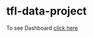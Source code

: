 # tfl-data-project

To see Dashboard [click here](https://public.tableau.com/views/dbtnewb/Dashboard2?:language=en-US&:display_count=n&:origin=viz_share_link)
